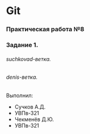 # Git
### Практическая работа №8
### Задание 1.
###### suchkovad-ветка. 
###### denis-ветка. 

Выполнил:
* Сучков А.Д.
* УВПв-321
* Чекменёв Д.Ю.
* УВПв-321
